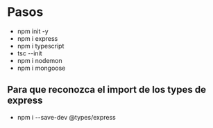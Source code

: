 # Pasos

- npm init -y
- npm i express
- npm i typescript
- tsc --init
- npm i nodemon
- npm i mongoose

## Para que reconozca el import de los types de express
- npm i --save-dev @types/express

